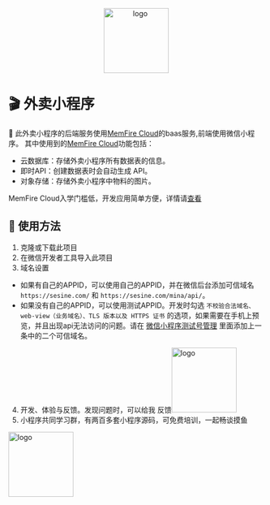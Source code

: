 <p align="center"><img src="https://cfm40oi5g6hasssesujg.baseapi.memfiredb.com/storage/v1/object/public/files/%E5%BE%AE%E4%BF%A1%E5%9B%BE%E7%89%87_20240408185605.png" width="128" hegiht="128" alt="logo"></a>

# 🎬 外卖小程序

🎉 此外卖小程序的后端服务使用[MemFire Cloud](https://www.memfiredb.com/?from=XIMgJh)的baas服务,前端使用微信小程序。
其中使用到的[MemFire Cloud](https://www.memfiredb.com/?from=XIMgJh)功能包括：
- 云数据库：存储外卖小程序所有数据表的信息。
- 即时API：创建数据表时会自动生成 API。
- 对象存储：存储外卖小程序中物料的图片。

MemFire Cloud入学门槛低，开发应用简单方便，详情请[查看](https://www.memfiredb.com/?from=XIMgJh)

## 🔌 使用方法

1. 克隆或下载此项目
2. 在微信开发者工具导入此项目
3. 域名设置
- 如果有自己的APPID，可以使用自己的APPID，并在微信后台添加可信域名 `https://sesine.com/` 和 `https://sesine.com/mina/api/`。
- 如果没有自己的APPID，可以使用测试APPID。开发时勾选 `不校验合法域名、web-view（业务域名）、TLS 版本以及 HTTPS 证书` 的选项，如果需要在手机上预览，并且出现api无法访问的问题。请在 [微信小程序测试号管理](https://developers.weixin.qq.com/sandbox) 里面添加上一条中的二个可信域名。
4. 开发、体验与反馈。发现问题时，可以给我 反馈<img src="https://docs.memfiredb.com/docs/img/%E4%BC%81%E4%B8%9A%E5%BE%AE%E4%BF%A1.png" width="128" hegiht="128" alt="logo">
5. 小程序共同学习群，有两百多套小程序源码，可免费培训，一起畅谈摸鱼
<img src="https://cfm40oi5g6hasssesujg.baseapi.memfiredb.com/storage/v1/object/public/files/%E5%BE%AE%E4%BF%A1%E5%9B%BE%E7%89%87_20240407181354.png" width="128" hegiht="128" alt="logo">





